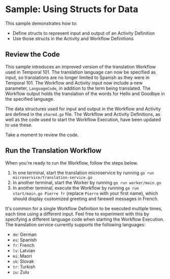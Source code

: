 # Sample: Using Structs for Data
This sample demonstrates how to:

* Define structs to represent input and output of an Activity Definition
* Use those structs in the Activity and Workflow Definitions

## Review the Code
This sample introduces an improved version of the translation 
Workflow used in Temporal 101. The translation language can now
be specified as input, so translations are no longer limited to 
Spanish as they were in Temporal 101. The Workflow and Activity
input now include a new parameter, `LanguageCode`, in addition 
to the term being translated. The Workflow output holds the 
translation of the words for Hello and Goodbye in the specified
language. 

The data structures used for input and output in the Workflow and 
Activity are defined in the `shared.go` file. The Workflow and 
Activity Definitions, as well as the code used to start the 
Workflow Execution, have been updated to use these. 

Take a moment to review the code.

## Run the Translation Workflow
When you're ready to run the Workflow, follow the steps below.

1. In one terminal, start the translation microservice by running 
   `go run microservice/translation-service.go`
2. In another terminal, start the Worker by running `go run worker/main.go`
3. In another terminal, execute the Workflow by running 
   `go run start/main.go Pierre fr` (replace `Pierre` with your 
   first name), which should display customized greeting and farewell 
   messages in French.

It's common for a single Workflow Definition to be executed multiple 
times, each time using a different input. Feel free to experiment 
with this by specifying a different language code when starting the 
Workflow Execution. The translation service currently supports the 
following languages:

* `de`: German
* `es`: Spanish
* `fr`: French
* `lv`: Latvian
* `mi`: Maori
* `sk`: Slovak
* `tr`: Turkish
* `zu`: Zulu

